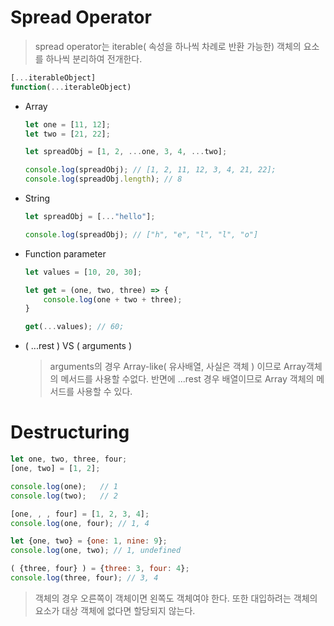 # Spread Operator

> spread operator는 iterable( 속성을 하나씩 차례로 반환 가능한) 객체의 요소를 하나씩 분리하여 전개한다.

```javascript
[...iterableObject]
function(...iterableObject)
```



- Array

  ```javascript
  let one = [11, 12];
  let two = [21, 22];
  
  let spreadObj = [1, 2, ...one, 3, 4, ...two];
  
  console.log(spreadObj); // [1, 2, 11, 12, 3, 4, 21, 22];
  console.log(spreadObj.length); // 8
  ```



- String

  ```javascript
  let spreadObj = [..."hello"];
  
  console.log(spreadObj); // ["h", "e", "l", "l", "o"]
  ```



- Function parameter

  ```javascript
  let values = [10, 20, 30];
  
  let get = (one, two, three) => {
      console.log(one + two + three);
  }
  
  get(...values); // 60;
  ```



- ( ...rest ) VS ( arguments )

  > arguments의 경우 Array-like( 유사배열, 사실은 객체 ) 이므로 Array객체의 메서드를 사용할 수없다. 반면에 ...rest 경우 배열이므로 Array 객체의 메서드를 사용할 수 있다.





# Destructuring

```javascript
let one, two, three, four;
[one, two] = [1, 2];

console.log(one);	// 1
console.log(two);	// 2

[one, , , four] = [1, 2, 3, 4];
console.log(one, four); // 1, 4
```

```javascript
let {one, two} = {one: 1, nine: 9};
console.log(one, two); // 1, undefined

( {three, four} ) = {three: 3, four: 4};
console.log(three, four); // 3, 4
```

> 객체의 경우 오른쪽이 객체이면 왼쪽도 객체여야 한다. 또한 대입하려는 객체의 요소가 대상 객체에 없다면 할당되지 않는다.